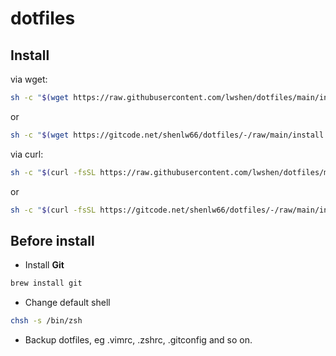 # dotfiles

## Install

via wget:
```bash
sh -c "$(wget https://raw.githubusercontent.com/lwshen/dotfiles/main/install.sh -O -)"
```

or

```bash
sh -c "$(wget https://gitcode.net/shenlw66/dotfiles/-/raw/main/install.sh -O -)"
```

via curl:
```bash
sh -c "$(curl -fsSL https://raw.githubusercontent.com/lwshen/dotfiles/main/install.sh)"
```

or

```bash
sh -c "$(curl -fsSL https://gitcode.net/shenlw66/dotfiles/-/raw/main/install.sh)"
```

## Before install

- Install **Git**
```bash
brew install git
```

- Change default shell
```bash
chsh -s /bin/zsh
```

- Backup dotfiles, eg .vimrc, .zshrc, .gitconfig and so on.